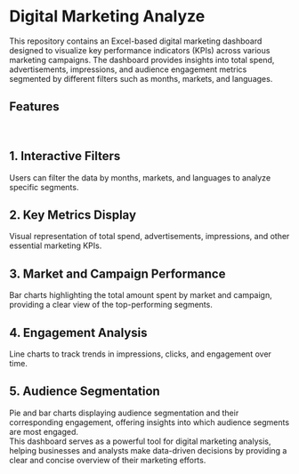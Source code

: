 # Digital Marketing Analyze
This repository contains an Excel-based digital marketing dashboard designed to visualize key performance indicators (KPIs) across various marketing campaigns. The dashboard provides insights into total spend, advertisements, impressions, and audience engagement metrics segmented by different filters such as months, markets, and languages.

## Features
<br>

## 1. Interactive Filters
Users can filter the data by months, markets, and languages to analyze specific segments.
## 2. Key Metrics Display
Visual representation of total spend, advertisements, impressions, and other essential marketing KPIs.
## 3. Market and Campaign Performance
Bar charts highlighting the total amount spent by market and campaign, providing a clear view of the top-performing segments.
## 4. Engagement Analysis
Line charts to track trends in impressions, clicks, and engagement over time.
## 5. Audience Segmentation
Pie and bar charts displaying audience segmentation and their corresponding engagement, offering insights into which audience segments are most engaged.
<br>
This dashboard serves as a powerful tool for digital marketing analysis, helping businesses and analysts make data-driven decisions by providing a clear and concise overview of their marketing efforts.
